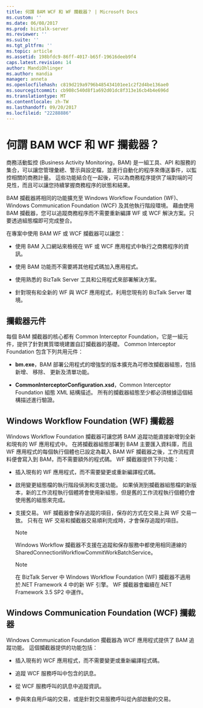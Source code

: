 ```yaml
---
title: 何謂 BAM WCF 和 WF 攔截器？ | Microsoft Docs
ms.custom: ''
ms.date: 06/08/2017
ms.prod: biztalk-server
ms.reviewer: ''
ms.suite: ''
ms.tgt_pltfrm: ''
ms.topic: article
ms.assetid: 198bfdc9-86ff-4017-b65f-19616deeb9f4
caps.latest.revision: 14
author: MandiOhlinger
ms.author: mandia
manager: anneta
ms.openlocfilehash: c819d219a9796b485434101ee1c2f2d4be136ae0
ms.sourcegitcommit: cb908c540d8f1a692d01dc8f313e16cb4b4e696d
ms.translationtype: MT
ms.contentlocale: zh-TW
ms.lasthandoff: 09/20/2017
ms.locfileid: "22288886"
---
```

# <a name="what-are-the-bam-wcf-and-wf-interceptors"></a>何謂 BAM WCF 和 WF 攔截器？
商務活動監控 (Business Activity Monitoring，BAM) 是一組工具、API 和服務的集合，可以讓您管理彙總、警示與設定檔，並進行自動化的程序來傳送事件，以監控相關的商務計量。 這些功能結合在一起後，可以為商務程序提供了端對端的可見性，而且可以讓您持續掌握商務程序的狀態和結果。  
  
 BAM 攔截器將相同的功能擴充至 Windows Workflow Foundation (WF)、Windows Communication Foundation (WCF) 及其他執行階段環境。 藉由使用 BAM 攔截器，您可以追蹤商務程序而不需要重新編譯 WF 或 WCF 解決方案。只要透過組態檔即可完成整合。  
  
 在專案中使用 BAM WF 或 WCF 攔截器可以讓您：  
  
-   使用 BAM 入口網站來檢視在 WF 或 WCF 應用程式中執行之商務程序的資訊。  
  
-   使用 BAM 功能而不需要將其他程式碼加入應用程式。  
  
-   使用熟悉的 BizTalk Server 工具和公用程式來部署解決方案。  
  
-   針對現有和全新的 WF 與 WCF 應用程式，利用您現有的 BizTalk Server 環境。  
  
## <a name="interceptor-components"></a>攔截器元件  
 每個 BAM 攔截器的核心都有 Common Interceptor Foundation，它是一組元件，提供了針對異質環境建置自訂攔截器的基礎。 Common Interceptor Foundation 包含下列共用元件：  
  
-   **bm.exe**，BAM 部署公用程式的增強型的版本擴充為可修改攔截器組態，包括新增、 移除、 更新及清單功能。  
  
-   **CommonInterceptorConfiguration.xsd**，Common Interceptor Foundation 組態 XML 結構描述。 所有的攔截器組態至少都必須根據這個結構描述進行驗證。  
  
## <a name="windows-workflow-foundation-wf-interceptor"></a>Windows Workflow Foundation (WF) 攔截器  
 Windows Workflow Foundation 攔截器可讓您將 BAM 追蹤功能直接新增到全新和現有的 WF 應用程式中。 在將攔截器組態部署到 BAM 主要匯入資料庫，而且 WF 應用程式的每個執行個體也已設定為載入 BAM WF 攔截器之後，工作流程資料便會寫入到 BAM，而不需要額外的程式碼。 WF 攔截器提供下列功能：  
  
-   插入現有的 WF 應用程式，而不需要變更或重新編譯程式碼。  
  
-   啟用變更組態檔的執行階段偵測和支援功能。 如果偵測到攔截器組態檔的新版本，新的工作流程執行個體將會使用新組態，但是舊的工作流程執行個體仍會使用舊的組態來完成。  
  
-   支援交易。 WF 攔截器會保存追蹤的項目，保存的方式在交易上與 WF 交易一致。 只有在 WF 交易和攔截器交易順利完成時，才會保存追蹤的項目。  
  
    > [!NOTE]
    >  Windows Workflow 攔截器不支援在追蹤和保存服務中都使用相同連線的 SharedConnectionWorkflowCommitWorkBatchService。  
  
    > [!NOTE]
    >  在 BizTalk Server 中 Windows Workflow Foundation (WF) 攔截器不適用於.NET Framework 4 中的新 WF 引擎。 WF 攔截器會繼續在.NET Framework 3.5 SP2 中運作。  
  
## <a name="windows-communication-foundation-wcf-interceptor"></a>Windows Communication Foundation (WCF) 攔截器  
 Windows Communication Foundation 擱截器為 WCF 應用程式提供了 BAM 追蹤功能。 這個攔截器提供的功能包括：  
  
-   插入現有的 WCF 應用程式，而不需要變更或重新編譯程式碼。  
  
-   追蹤 WCF 服務呼叫中包含的訊息。  
  
-   從 WCF 服務呼叫的訊息中追蹤資訊。  
  
-   參與來自用戶端的交易，或是針對交易服務呼叫從內部啟動的交易。